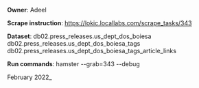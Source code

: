 **Owner**: Adeel
 
**Scrape instruction**: https://lokic.locallabs.com/scrape_tasks/343

**Dataset**: db02.press_releases.us_dept_dos_boiesa
             db02.press_releases.us_dept_dos_boiesa_tags
             db02.press_releases.us_dept_dos_boiesa_tags_article_links

**Run commands**: hamster --grab=343  --debug 
                 
February 2022_
